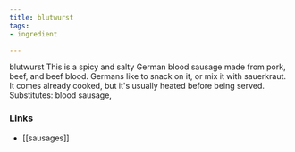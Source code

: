 ```yaml
---
title: blutwurst
tags:
- ingredient

---
```

blutwurst This is a spicy and salty German blood sausage made from pork, beef, and beef blood. Germans like to snack on it, or mix it with sauerkraut. It comes already cooked, but it's usually heated before being served. Substitutes: blood sausage,

### Links

* [[sausages]]
